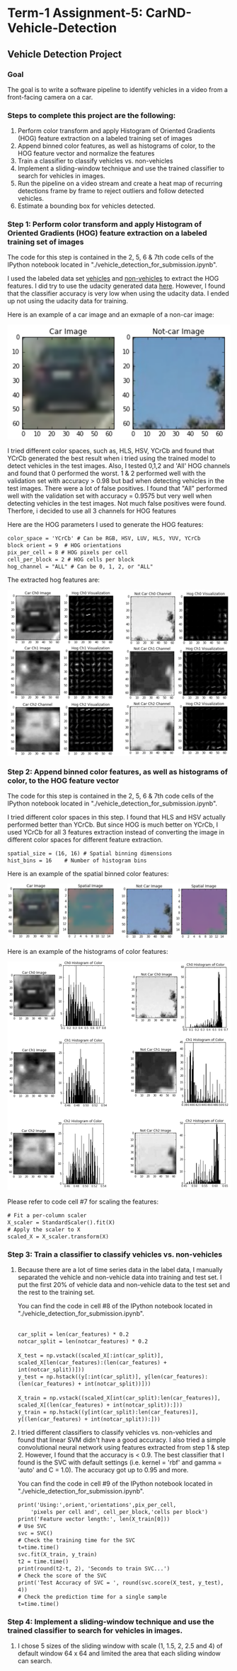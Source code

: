 # Term-1 Assignment-5: CarND-Vehicle-Detection

## Vehicle Detection Project

### Goal
The goal is to write a software pipeline to identify vehicles in a video from a front-facing camera on a car.

### Steps to complete this project are the following:
1. Perform color transform and apply Histogram of Oriented Gradients (HOG) feature extraction on a labeled training set of images 
2. Append binned color features, as well as histograms of color, to the HOG feature vector and normalize the features 
3. Train a classifier to classify vehicles vs. non-vehicles
4. Implement a sliding-window technique and use the trained classifier to search for vehicles in images.
5. Run the pipeline on a video stream and create a heat map of recurring detections frame by frame to reject outliers and follow detected vehicles.
6. Estimate a bounding box for vehicles detected.

### Step 1: Perform color transform and apply Histogram of Oriented Gradients (HOG) feature extraction on a labeled training set of images 

The code for this step is contained in the 2, 5, 6 & 7th code cells of the IPython notebook located in "./vehicle_detection_for_submission.ipynb".

I used the labeled data set <a href=https://s3.amazonaws.com/udacity-sdc/Vehicle_Tracking/vehicles.zip>vehicles</a> and <a href=https://s3.amazonaws.com/udacity-sdc/Vehicle_Tracking/non-vehicles.zip>non-vehicles</a> to extract the HOG features.  I did try to use the udacity generated data <a href=https://github.com/udacity/self-driving-car/tree/master/annotations>here</a>.  However, I found that the classifier accuracy is very low when using the udacity data.  I ended up not using the udacity data for training. 

Here is an example of a car image and an exmaple of a non-car image:

![ScreenShot](images/image1.png)

I tried different color spaces, such as, HLS, HSV, YCrCb and found that YCrCb generated the best result when i tried using the trained model to detect vehicles in the test images. Also, I tested 0,1,2 and 'All' HOG channels and found that 0 performed the worst. 1 & 2 performed well with the validation set with accuracy > 0.98 but bad when detecting vehicles in the test images.  There were a lot of false positives.  I found that "All" performed well with the validation set with accuracy = 0.9575 but very well when detecting vehicles in the test images.  Not much false positives were found.  Therfore, i decided to use all 3 channels for HOG features

Here are the HOG parameters I used to generate the HOG features:

```
color_space = 'YCrCb' # Can be RGB, HSV, LUV, HLS, YUV, YCrCb
block orient = 9  # HOG orientations
pix_per_cell = 8 # HOG pixels per cell
cell_per_block = 2 # HOG cells per block
hog_channel = "ALL" # Can be 0, 1, 2, or "ALL"
```

The extracted hog features are:

![ScreenShot](images/image2.png)

### Step 2: Append binned color features, as well as histograms of color, to the HOG feature vector 

The code for this step is contained in the 2, 5, 6 & 7th code cells of the IPython notebook located in "./vehicle_detection_for_submission.ipynb".

I tried different color spaces in this step.  I found that HLS and HSV actually performed better than YCrCb.  But since HOG is much better on YCrCb, I used YCrCb for all 3 features extraction instead of converting the image in different color spaces for different feature extraction. 

```
spatial_size = (16, 16) # Spatial binning dimensions
hist_bins = 16    # Number of histogram bins
```

Here is an example of the spatial binned color features:

![ScreenShot](images/image3.png)

Here is an example of the histograms of color features:

![ScreenShot](images/image4.png)

Please refer to code cell #7 for scaling the features:

```
# Fit a per-column scaler
X_scaler = StandardScaler().fit(X)
# Apply the scaler to X
scaled_X = X_scaler.transform(X)

```


### Step 3: Train a classifier to classify vehicles vs. non-vehicles

1. Because there are a lot of time series data in the label data, I manually separated the vehicle and non-vehicle data into training and test set.  I put the first 20% of vehicle data and non-vehicle data to the test set and the rest to the training set.  

    You can find the code in cell #8 of the IPython notebook located in "./vehicle_detection_for_submission.ipynb".

    ```

    car_split = len(car_features) * 0.2
    notcar_split = len(notcar_features) * 0.2

    X_test = np.vstack((scaled_X[:int(car_split)], scaled_X[len(car_features):(len(car_features) + int(notcar_split))]))
    y_test = np.hstack((y[:int(car_split)], y[len(car_features):(len(car_features) + int(notcar_split))]))

    X_train = np.vstack((scaled_X[int(car_split):len(car_features)], scaled_X[(len(car_features) + int(notcar_split)):]))
    y_train = np.hstack((y[int(car_split):len(car_features)], y[(len(car_features) + int(notcar_split)):]))

    ```


2. I tried different classifiers to classify vehicles vs. non-vehicles and found that linear SVM didn't have a good accuracy.  I also tried a simple convolutional neural network using features extracted from step 1 & step 2.  However, I found that the accuracy is < 0.9.  The best classifier that I found is the SVC with default settings (i.e. kernel = 'rbf' and gamma = 'auto' and C = 1.0).  The accuracy got up to 0.95 and more.  

    You can find the code in cell #9 of the IPython notebook located in "./vehicle_detection_for_submission.ipynb".

    ```
    print('Using:',orient,'orientations',pix_per_cell,
        'pixels per cell and', cell_per_block,'cells per block')
    print('Feature vector length:', len(X_train[0]))
    # Use SVC 
    svc = SVC()
    # Check the training time for the SVC
    t=time.time()
    svc.fit(X_train, y_train)
    t2 = time.time()
    print(round(t2-t, 2), 'Seconds to train SVC...')
    # Check the score of the SVC
    print('Test Accuracy of SVC = ', round(svc.score(X_test, y_test), 4))
    # Check the prediction time for a single sample
    t=time.time()

    ```

### Step 4: Implement a sliding-window technique and use the trained classifier to search for vehicles in images.

1. I chose 5 sizes of the sliding window with scale (1, 1.5, 2, 2.5 and 4) of default window 64 x 64 and limited the area that each sliding window can search.  









